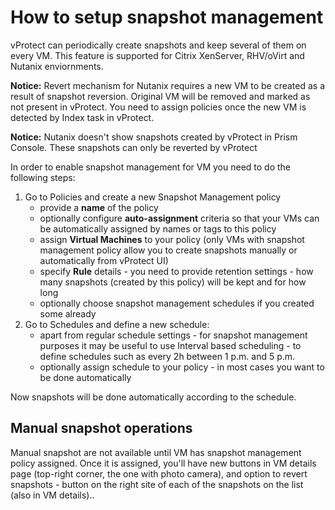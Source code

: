 # How to setup snapshot management

vProtect can periodically create snapshots and keep several of them on every VM. This feature is supported for Citrix XenServer, RHV/oVirt and Nutanix enviornments.

**Notice:** Revert mechanism for Nutanix requires a new VM to be created as a result of snapshot reversion. Original VM will be removed and marked as not present in vProtect. You need to assign policies once the new VM is detected by Index task in vProtect.

**Notice:** Nutanix doesn't show snapshots created by vProtect in Prism Console. These snapshots can only be reverted by vProtect

In order to enable snapshot management for VM you need to do the following steps:

1. Go to Policies and create a new Snapshot Management policy
   * provide a **name** of the policy
   * optionally configure **auto-assignment** criteria so that your VMs can be automatically assigned by names or tags to this policy
   * assign **Virtual Machines** to your policy \(only VMs with snapshot management policy allow you to create snapshots manually or automatically from vProtect UI\)
   * specify **Rule** details - you need to provide retention settings - how many snapshots \(created by this policy\) will be kept and for how long
   * optionally choose snapshot management schedules if you created some already
2. Go to Schedules and define a new schedule:
   * apart from regular schedule settings - for snapshot management purposes it may be useful to use Interval based scheduling - to define schedules such as every 2h between 1 p.m. and 5 p.m.
   * optionally assign schedule to your policy - in most cases you want to be done automatically

Now snapshots will be done automatically according to the schedule.

## Manual snapshot operations

Manual snapshot are not available until VM has snapshot management policy assigned. Once it is assigned, you'll have new buttons in VM details page \(top-right corner, the one with photo camera\), and option to revert snapshots - button on the right site of each of the snapshots on the list \(also in VM details\)..


